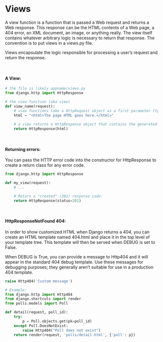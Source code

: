# Views
A view function is a function that is passed a Web request and returns a Web response. This response can be the HTML contents of a Web page, a 404 error, an XML document, an image, or anything really. The view itself contains whatever arbitrary logic is necessary to return that response. The convention is to put views in a views.py file.

Views encapsulate the logic responsible for processing a user’s request and return the response.

<br>

#### A View:
```python
# the file is likely appname/views.py
from django.http import HttpResponse

# the view function (aka view)
def view_name(request):
    # view functions take a HttpRequest object as a first parameter (typically named request)
    html = "<html>The page HTML goes here.</html>"
    
    # a view returns a HttpResponse object that contains the generated response
    return HttpResponse(html)
```

<br>

#### Returning errors:
You can pass the HTTP error code into the constructor for HttpResponse to create a return class for any error code.
```python
from django.http import HttpResponse

def my_view(request):
    # ...

    # Return a "created" (201) response code.
    return HttpResponse(status=201)
```

<br>

#### HttpResponseNotFound 404:
In order to show customized HTML when Django returns a 404, you can create an HTML template named 404.html and place it in the top level of your template tree. This template will then be served when DEBUG is set to False.

When DEBUG is True, you can provide a message to Http404 and it will appear in the standard 404 debug template. Use these messages for debugging purposes; they generally aren’t suitable for use in a production 404 template.
```python
raise Http404('Custom message')

# Example:
from django.http import Http404
from django.shortcuts import render
from polls.models import Poll

def detail(request, poll_id):
    try:
        p = Poll.objects.get(pk=poll_id)
    except Poll.DoesNotExist:
        raise Http404("Poll does not exist")
    return render(request, 'polls/detail.html', {'poll': p})
```

